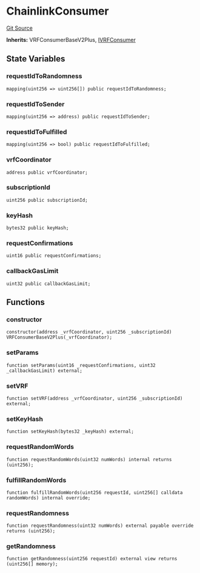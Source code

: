 # ChainlinkConsumer
[Git Source](https://github.com//Team3dVidyaGames/InventoryContractV3_erc1155/blob/b785bda044a71d2e5bb90a7d47ee33be048c0937/src/contracts/randomness/ChainlinkConsumer.sol)

**Inherits:**
VRFConsumerBaseV2Plus, [IVRFConsumer](/src/contracts/interfaces/IVRFConsumer.sol/interface.IVRFConsumer.md)


## State Variables
### requestIdToRandomness

```solidity
mapping(uint256 => uint256[]) public requestIdToRandomness;
```


### requestIdToSender

```solidity
mapping(uint256 => address) public requestIdToSender;
```


### requestIdToFulfilled

```solidity
mapping(uint256 => bool) public requestIdToFulfilled;
```


### vrfCoordinator

```solidity
address public vrfCoordinator;
```


### subscriptionId

```solidity
uint256 public subscriptionId;
```


### keyHash

```solidity
bytes32 public keyHash;
```


### requestConfirmations

```solidity
uint16 public requestConfirmations;
```


### callbackGasLimit

```solidity
uint32 public callbackGasLimit;
```


## Functions
### constructor


```solidity
constructor(address _vrfCoordinator, uint256 _subscriptionId) VRFConsumerBaseV2Plus(_vrfCoordinator);
```

### setParams


```solidity
function setParams(uint16 _requestConfirmations, uint32 _callbackGasLimit) external;
```

### setVRF


```solidity
function setVRF(address _vrfCoordinator, uint256 _subscriptionId) external;
```

### setKeyHash


```solidity
function setKeyHash(bytes32 _keyHash) external;
```

### requestRandomWords


```solidity
function requestRandomWords(uint32 numWords) internal returns (uint256);
```

### fulfillRandomWords


```solidity
function fulfillRandomWords(uint256 requestId, uint256[] calldata randomWords) internal override;
```

### requestRandomness


```solidity
function requestRandomness(uint32 numWords) external payable override returns (uint256);
```

### getRandomness


```solidity
function getRandomness(uint256 requestId) external view returns (uint256[] memory);
```

